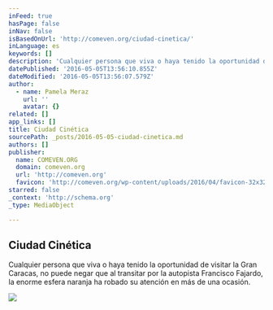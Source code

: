 ```yaml
---
inFeed: true
hasPage: false
inNav: false
isBasedOnUrl: 'http://comeven.org/ciudad-cinetica/'
inLanguage: es
keywords: []
description: 'Cualquier persona que viva o haya tenido la oportunidad de visitar la Gran Caracas, no puede negar que al transitar por la autopista Francisco Fajardo, la enorme esfera naranja ha robado su atención en más de una ocasión.'
datePublished: '2016-05-05T13:56:10.855Z'
dateModified: '2016-05-05T13:56:07.579Z'
author:
  - name: Pamela Meraz
    url: ''
    avatar: {}
related: []
app_links: []
title: Ciudad Cinética
sourcePath: _posts/2016-05-05-ciudad-cinetica.md
authors: []
publisher:
  name: COMEVEN.ORG
  domain: comeven.org
  url: 'http://comeven.org'
  favicon: 'http://comeven.org/wp-content/uploads/2016/04/favicon-32x32.png'
starred: false
_context: 'http://schema.org'
_type: MediaObject

---
```

<article style=""><h1>Ciudad Cinética</h1><p>Cualquier persona que viva o haya tenido la oportunidad de visitar la Gran Caracas, no puede negar que al transitar por la autopista Francisco Fajardo, la enorme esfera naranja ha robado su atención en más de una ocasión.</p><img src="https://s3-us-west-2.amazonaws.com/the-grid-img/p/27aeb88cc70198bb213a08e136c8c563c441ba9f.jpg" /></article>